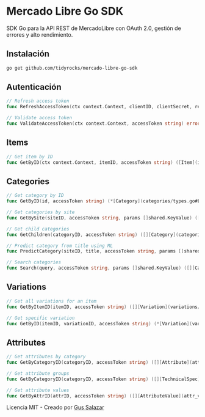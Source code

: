 # Mercado Libre Go SDK

SDK Go para la API REST de MercadoLibre con OAuth 2.0, gestión de errores y alto rendimiento.

## Instalación

```bash
go get github.com/tidyrocks/mercado-libre-go-sdk
```

## Autenticación

```go
// Refresh access token
func RefreshAccessToken(ctx context.Context, clientID, clientSecret, refreshToken string) (*[RefreshTokenResponse](auth/types.go#L12), error)

// Validate access token
func ValidateAccessToken(ctx context.Context, accessToken string) error
```

## Items

```go
// Get item by ID
func GetByID(ctx context.Context, itemID, accessToken string) ([Item](items/types.go#L6), error)
```

## Categories

```go
// Get category by ID
func GetByID(id, accessToken string) (*[Category](categories/types.go#L4), error)

// Get categories by site
func GetBySite(siteID, accessToken string, params []shared.KeyValue) ([][Category](categories/types.go#L4), error)

// Get child categories
func GetChildren(categoryID, accessToken string) ([][Category](categories/types.go#L4), error)

// Predict category from title using ML
func PredictCategory(siteID, title, accessToken string, params []shared.KeyValue) ([][CategoryPrediction](categories/types.go#L17), error)

// Search categories
func Search(query, accessToken string, params []shared.KeyValue) ([][Category](categories/types.go#L4), error)
```

## Variations

```go
// Get all variations for an item
func GetByItemID(itemID, accessToken string) ([][Variation](variations/types.go#L6), error)

// Get specific variation
func GetByID(itemID, variationID, accessToken string) (*[Variation](variations/types.go#L6), error)
```

## Attributes

```go
// Get attributes by category
func GetByCategoryID(categoryID, accessToken string) ([][Attribute](attrs/types.go#L4), error)

// Get attribute groups
func GetByCategoryID(categoryID, accessToken string) ([][TechnicalSpec](attr_groups/types.go#L4), error)

// Get attribute values
func GetByAttrID(attrID, accessToken string) ([][AttributeValue](attr_values/types.go#L4), error)
```

Licencia MIT - Creado por [Gus Salazar](https://www.linkedin.com/in/gussalazar/)
